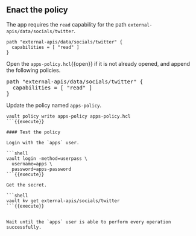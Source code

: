 ## Enact the policy

The app requires the `read` capability for the path `external-apis/data/socials/twitter`.

```hcl
path "external-apis/data/socials/twitter" {
  capabilities = [ "read" ]
}
```

Open the `apps-policy.hcl`{{open}} if it is not already opened, and append the following policies.

<pre class="file" data-filename="apps-policy.hcl" data-target="append">
path "external-apis/data/socials/twitter" {
  capabilities = [ "read" ]
}
</pre>

Update the policy named `apps-policy`.

```shell
vault policy write apps-policy apps-policy.hcl
```{{execute}}

#### Test the policy

Login with the `apps` user.

```shell
vault login -method=userpass \
  username=apps \
  password=apps-password
```{{execute}}

Get the secret.

```shell
vault kv get external-apis/socials/twitter
```{{execute}}


Wait until the `apps` user is able to perform every operation successfully.

